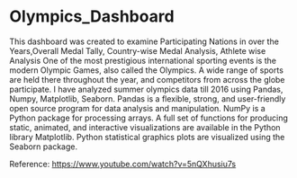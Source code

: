 # Olympics_Dashboard
This dashboard was created to examine Participating Nations in over the Years,Overall Medal Tally, Country-wise Medal Analysis, Athlete wise Analysis
One of the most prestigious international sporting events is the modern Olympic Games, also called the Olympics. A wide range of sports are held there throughout the year, and competitors from across the globe participate. 
I have analyzed summer olympics data till 2016 using Pandas, Numpy, Matplotlib, Seaborn.
Pandas is a flexible, strong, and user-friendly open source program for data analysis and manipulation.
NumPy is a Python package for processing arrays.
A full set of functions for producing static, animated, and interactive visualizations are available in the Python library Matplotlib.
Python statistical graphics plots are visualized using the Seaborn package.

Reference: https://www.youtube.com/watch?v=5nQXhusiu7s
